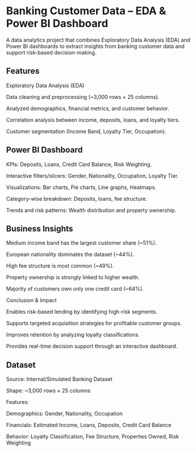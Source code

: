 # Banking Customer Data – EDA & Power BI Dashboard

A data analytics project that combines Exploratory Data Analysis (EDA) and Power BI dashboards to extract insights from banking customer data and support risk-based decision-making.

## Features

Exploratory Data Analysis (EDA)

Data cleaning and preprocessing (~3,000 rows × 25 columns).

Analyzed demographics, financial metrics, and customer behavior.

Correlation analysis between income, deposits, loans, and loyalty tiers.

Customer segmentation (Income Band, Loyalty Tier, Occupation).

## Power BI Dashboard

KPIs: Deposits, Loans, Credit Card Balance, Risk Weighting.

Interactive filters/slicers: Gender, Nationality, Occupation, Loyalty Tier.

Visualizations: Bar charts, Pie charts, Line graphs, Heatmaps.

Category-wise breakdown: Deposits, loans, fee structure.

Trends and risk patterns: Wealth distribution and property ownership.

## Business Insights

Medium income band has the largest customer share (~51%).

European nationality dominates the dataset (~44%).

High fee structure is most common (~49%).

Property ownership is strongly linked to higher wealth.

Majority of customers own only one credit card (~64%).

Conclusion & Impact

Enables risk-based lending by identifying high-risk segments.

Supports targeted acquisition strategies for profitable customer groups.

Improves retention by analyzing loyalty classifications.

Provides real-time decision support through an interactive dashboard.

## Dataset

Source: Internal/Simulated Banking Dataset

Shape: ~3,000 rows × 25 columns

Features:

Demographics: Gender, Nationality, Occupation

Financials: Estimated Income, Loans, Deposits, Credit Card Balance

Behavior: Loyalty Classification, Fee Structure, Properties Owned, Risk Weighting
